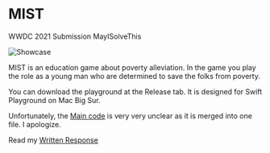 # MIST
 WWDC 2021 Submission MayISolveThis

![Showcase](https://blog.hellholestudios.top/wp-content/uploads/2021/04/wp_editor_md_5c57d6b3df860f361558596992cd8259.jpg)

MIST is an education game about poverty alleviation. In the game you play the role as a young man who are determined to save the folks from poverty.

You can download the playground at the Release tab. It is designed for Swift Playground on Mac Big Sur.

Unfortunately, the [Main code](https://github.com/XiaoGeNintendo/MIST/blob/main/PlaygroundBook/Modules/Mist.playgroundmodule/Sources/File.swift) is very very unclear as it is merged into one file. I apologize.

Read my [Written Response](https://github.com/XiaoGeNintendo/MIST/blob/main/Essay.md)
